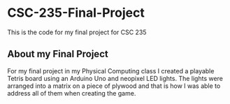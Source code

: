 # CSC-235-Final-Project
This is the code for my final project for CSC 235

## About my Final Project

For my final project in my Physical Computing class I created a playable Tetris board using an Arduino Uno and neopixel LED lights. 
The lights were arranged into a matrix on a piece of plywood and that is how I was able to address all of them when creating the game. 
